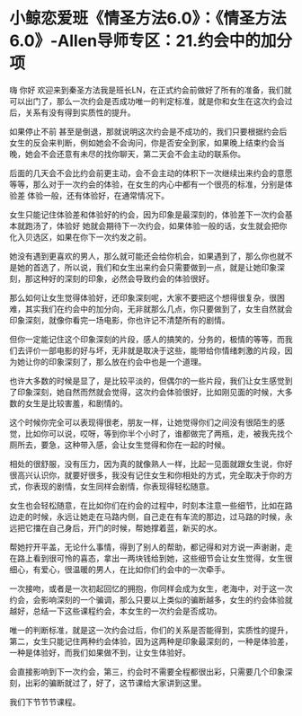 # 小鲸恋爱班《情圣方法6.0》：《情圣方法6.0》-Allen导师专区：21.约会中的加分项

嗨 你好 欢迎来到秦圣方法我是班长LN，在正式约会前做好了所有的准备，我们就可以出门了，那么一次约会是否成功唯一的判定标准，就是你和女生在这次约会过后，关系有没有得到实质性的提升。

如果停止不前 甚至是倒退，那就说明这次约会是不成功的，我们只要根据约会后女生的反会来判断，例如她会不会询问，你是否安全到家，如果晚上结束约会当晚，她会不会还意有未尽的找你聊天，第二天会不会主动的联系你。

后面的几天会不会比约会前更主动，会不会主动的体积下一次继续出来约会的意愿等等，那么对于一次约会的体验，在女生的内心中都有一个很亮的标准，分别是体验差 体验一般，还有体验好，在通常情况下。

女生只能记住体验差和体验好的约会，因为印象是最深刻的，体验差下一次约会基本就跑汤了，体验好 她就会期待下一次约会，如果体验一般的话，女生就会把你化入贝选区，如果在你下一次约发之前。

她没有遇到更喜欢的男人，那么就可能还会给你机会，如果遇到了，那么你也就不是她的首选了，所以说，我们和女生出来约会只需要做到一点，就是让她印象深刻，那这种好的深刻的印象，必然会导致约会的体验很好。

那么如何让女生觉得体验好，还印象深刻呢，大家不要把这个想得很复杂，很困难，其实我们在约会中的加分向，无非就那么几点，你只要做到了，女生自然就会印象深刻，就像你看完一场电影，你也许记不清楚所有的剧情。

但你一定能记住这个印象深刻的片段，感人的搞笑的，分务的，极情的等等，而我们去评价一部电影的好与坏，无非就是取决于这些，能带给你情绪刺激的片段，因为她让你的印象深刻了，那么放在约会中也是一个道理。

也许大多数的时候是显了，是比较平淡的，但偶尔的一些片段，我们让女生感觉到了印象深刻，她自然而然就会觉得，这次约会体验很好，比如刚见面的时候，大多数的女生是比较害羞，和剧情的。

这个时候你完全可以表现得很老，朋友一样，让她觉得你们之间没有很陌生的感觉，比如你可以说，哎呀，等到你半个小时了，谁都做完了两瓶，走，被我先找个厕所去，要急，这种带入感，会让女生觉得和你在一起的时候。

相处的很舒服，没有压力，因为真的就像熟人一样，比起一见面就跟女生说，你好很高兴认识你，就要好很多，我没有记住女生和你相处的方式，完全取决于你的方式，你表现的剧情，女生同样会剧情，你表现得轻松随意。

女生也会轻松随意，在比如你们在约会的过程中，时刻本注意一些细节，比如在路边走的时候，永远让她走在马路内侧，自己走在有车流的那边，过马路的时候，永远把它擋在自己身后，开门的时候，帮她撑着蓝，新买的水。

帮她拧开平盖，无论什么事情，得到了别人的帮助，都记得和对方说一声谢谢，走在路上看到很可怜的喜态，拿出一两块钱给到她，这些细节会让女生觉得，女生很细心，有爱心，很温暖的男人，在比如你们约会中的一次牵手。

一次接吻，或者是一次初起回忆的拥抱，你同样会成为女生，老海中，对于这一次约会，会影响深刻的一个骗调，那么只要以上类似的骗断越多，女生的约会体验就越好，总结一下这些课程约会，本女生的一次约会是否成功。

唯一的判断标准，就是这一次约会过后，你们的关系是否能得到，实质性的提升，第二，女生只能记住两种约会体验，因为这两种是印象最深刻的，一种是体验差，一种是体验好，而我们如果做不到，让女生体验好。

会直接影响到下一次约会，第三，约会时不需要全程都很出彩，只需要几个印象深刻，出彩的骗断就过了，好了，这节课给大家讲到这里。

我们下节节节课程。